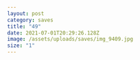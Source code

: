 ```yaml
---
layout: post
category: saves
title: "49"
date: 2021-07-01T20:29:26.128Z
image: /assets/uploads/saves/img_9409.jpg
size: "1"
---
```

